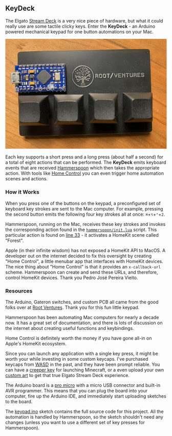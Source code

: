 ## KeyDeck

The Elgato [Stream Deck](https://www.elgato.com/en/stream-deck) is a very nice piece of hardware, but what it could really use are some tactile clicky keys. Enter the **KeyDeck** - an Arduino powered mechanical keypad for one button automations on your Mac.

![](media/keypad.png)

Each key supports a short press and a long press (about half a second) for a total of eight actions that can be performed. The **KeyDeck** emits keyboard events that are received [Hammerspoon](https://www.hammerspoon.org) which then takes the appropriate action. With tools like [Home Control](https://pvieito.com/2022/01/automate-homekit-with-homecontrol) you can even trigger home automation scenes and actions.

### How it Works

When you press one of the buttons on the keypad, a preconfigured set of keyboard key strokes are sent to the Mac computer. For example, pressing the second button emits the following four key strokes all at once: `⌘`+`⌥`+`⌃`+`2`.

Hammerspoon, running on the Mac, receives these key strokes and invokes the corresponding action found in the [`hammerspoon/init.lua`](hammerspoon/init.lua) script. This particular action is found on [line 33](hammerspoon/init.lua#L33) - it activates a HomeKit scene called "Forest".

Apple (in their infinite wisdom) has not exposed a HomeKit API to MacOS. A developer out on the internet decided to fix this oversight by creating "Home Control", a little menubar app that interfaces with HomeKit devices. The nice thing about "Home Control" is that it provides an `x-callback-url` scheme. Hammerspoon can create and send these URLs, and therefore, control HomeKit devices. Thank you Pedro José Pereira Vieito.

### Resources

The Arduino, Gateron switches, and custom PCB all came from the good folks over at [Root Ventures](https://root.vc). Thank you for this fun little keypad.

Hammerspoon has been automating Mac computers for nearly a decade now. It has a great set of documentation, and there is lots of discussion on the internet about creating useful functions and keybindings.

Home Control is definitely worth the money if you have gone all-in on Apple's HomeKit ecosystem.

Since you can launch any application with a single key press, it might be worth your while investing in some custom keycaps. I've purchased keycaps from [WASD](https://www.wasdkeyboards.com) in the past, and they have been prompt reliable. You can have a [creeper key](https://www.wasdkeyboards.com/creeper-cherry-mx-keycap.html) for launching Minecraft, or a even upload your own [custom art](https://www.wasdkeyboards.com/custom-art-cherry-mx-keycaps.html) to get that true Elgato Stream Deck experience.

The Arduino board is a [pro micro](https://deskthority.net/wiki/Arduino_Pro_Micro) with a micro USB connector and built-in AVR programmer. This means that you can plug the board into your computer, fire up the Arduino IDE, and immediately start uploading sketches to the board.

The [keypad.ino](keypad/keypad.ino) sketch contains the full source code for this project. All the automation is handled by Hammerspoon, so the sketch shouldn't need any changes (unless you want to use a different set of key presses for Hammerspoon).
